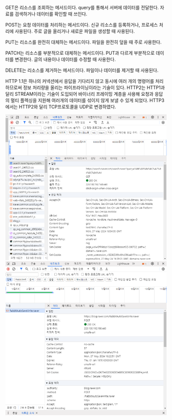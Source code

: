 GET은 리소스를 조회하는 메서드이다. query를 통해서 서버에 데이터를 전달한다.
자료를 검색하거나 데이터를 확인할 때 쓰인다.

POST는 요청 데이터를 처리하는 메서드이다. 신규 리소스를 등록하거나, 프로세스 처리에 사용된다. 주로 글을 올리거나 새로운 파일을 생성할 때 사용된다.

PUT는 리소스를 완전히 대체하는 메서드이다. 파일을 완전히 덮을 때 주로 사용한다.

PATCH는 리소스를 부분적으로 대체하는 메서드이다. PUT과 다르게 부분적으로 데이터를 변경한다.
글의 내용이나 데이터를 수정할 때 사용한다.

DELETE는 리소스를 제거하는 메서드이다. 파일이나 데이터를 제거할 때 사용된다.

HTTP 1.1은 하나의 커넥션에서 응답을 기다리지 않고 동시에 여러 개의 명령어를 처리하므로써 정보 처리량을 올리는 파이프라이닝이라는 기술이 있다.
HTTP2는 HTTP1과 달리 STREAM이라는 기술이 도입되어 바이너리 프레이밍 계층을 사용해 요청과 응답의 멀티 플렉싱을 지원해 여러개의 데이터를 섞이지 않게 보낼 수 있게 되었다.
HTTP3에서는 HTTP2와 달리 TCP프로토콜을 UDP로 변경하였다.


![alt text](get.png)
![alt text](post.png)